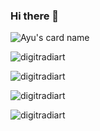 ### Hi there 👋

![Ayu's card name](https://cardivo.vercel.app/api?name=Ayu&description=Hi,%20I%27m%20a%20learner%20Nice%20to%20meet%20you%20%F0%9F%91%8B&image=https://avatars.githubusercontent.com/u/34206145?v=4&backgroundColor=%black&instagram=digitradiart&github=digitradiart&pattern=leaf&colorPattern=%23eaeaea)

<p align="left"> <img src="https://komarev.com/ghpvc/?username=digitradiart&color=blueviolet&style=flat-square&label=Visitor+counter" alt="digitradiart" /> </p>
<p align="left"> <img src="https://github-readme-stats.vercel.app/api?username=digitradiart&show_icons=true&hide_border=true&theme=nightowl" alt="digitradiart"/> </p>
<p align="left"><img src="https://github-readme-stats.vercel.app/api/top-langs/?username=digitradiart&layout=compact&theme=nightowl" alt="digitradiart"/> </p>
<p align="left"><img src="https://gitwar.herokuapp.com/badge?username=digitradiart&label=Gitwar%20Profile%20Score&style=for-the-badge&color=blueviolet" alt="digitradiart"/> </p>
<!--<p align="left"><img src="https://komarev.com/ghpvc/?username=digitradiart&label=PROFILE+VIEWS" alt="digitradiart"/> </p>-->

